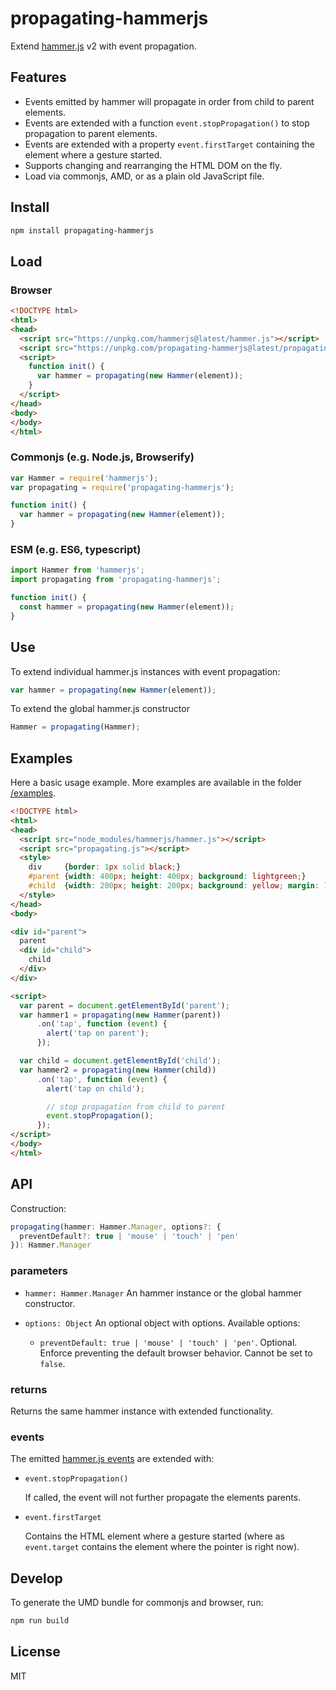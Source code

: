 # propagating-hammerjs

Extend [hammer.js](https://github.com/hammerjs/hammer.js) v2 with event propagation.

## Features

- Events emitted by hammer will propagate in order from child to parent
  elements.
- Events are extended with a function `event.stopPropagation()` to stop
  propagation to parent elements.
- Events are extended with a property `event.firstTarget` containing the
  element where a gesture started.
- Supports changing and rearranging the HTML DOM on the fly.
- Load via commonjs, AMD, or as a plain old JavaScript file.

## Install

```sh
npm install propagating-hammerjs
```

## Load

### Browser

```html
<!DOCTYPE html>
<html>
<head>
  <script src="https://unpkg.com/hammerjs@latest/hammer.js"></script>
  <script src="https://unpkg.com/propagating-hammerjs@latest/propagating.js"></script>
  <script>
    function init() {
      var hammer = propagating(new Hammer(element));
    }
  </script>
</head>
<body>
</body>
</html>
```

### Commonjs (e.g. Node.js, Browserify)

```js
var Hammer = require('hammerjs');
var propagating = require('propagating-hammerjs');

function init() {
  var hammer = propagating(new Hammer(element));
}
```

### ESM (e.g. ES6, typescript)

```typescript
import Hammer from 'hammerjs';
import propagating from 'propagating-hammerjs';

function init() {
  const hammer = propagating(new Hammer(element));
}
```

## Use

To extend individual hammer.js instances with event propagation:

```js
var hammer = propagating(new Hammer(element));
```

To extend the global hammer.js constructor

```js
Hammer = propagating(Hammer);
```

## Examples

Here a basic usage example.
More examples are available in the folder [/examples](./examples/).

```html
<!DOCTYPE html>
<html>
<head>
  <script src="node_modules/hammerjs/hammer.js"></script>
  <script src="propagating.js"></script>
  <style>
    div     {border: 1px solid black;}
    #parent {width: 400px; height: 400px; background: lightgreen;}
    #child  {width: 200px; height: 200px; background: yellow; margin: 10px;}
  </style>
</head>
<body>

<div id="parent">
  parent
  <div id="child">
    child
  </div>
</div>

<script>
  var parent = document.getElementById('parent');
  var hammer1 = propagating(new Hammer(parent))
      .on('tap', function (event) {
        alert('tap on parent');
      });

  var child = document.getElementById('child');
  var hammer2 = propagating(new Hammer(child))
      .on('tap', function (event) {
        alert('tap on child');

        // stop propagation from child to parent
        event.stopPropagation();
      });
</script>
</body>
</html>
```

## API

Construction:

```typescript
propagating(hammer: Hammer.Manager, options?: {
  preventDefault?: true | 'mouse' | 'touch' | 'pen'
}): Hammer.Manager
```

### parameters

- `hammer: Hammer.Manager` An hammer instance or the global hammer constructor.

- `options: Object` An optional object with options. Available options:

  - `preventDefault: true | 'mouse' | 'touch' | 'pen'`. Optional.
    Enforce preventing the default browser behavior. Cannot be set to `false`.

### returns

Returns the same hammer instance with extended functionality.

### events

The emitted [hammer.js events](http://hammerjs.github.io/api/#event-object) are
extended with:

- `event.stopPropagation()`

  If called, the event will not further propagate the elements parents.

- `event.firstTarget`

  Contains the HTML element where a gesture started (where as `event.target`
  contains the element where the pointer is right now).

## Develop

To generate the UMD bundle for commonjs and browser, run:

```sh
npm run build
```

## License

MIT
